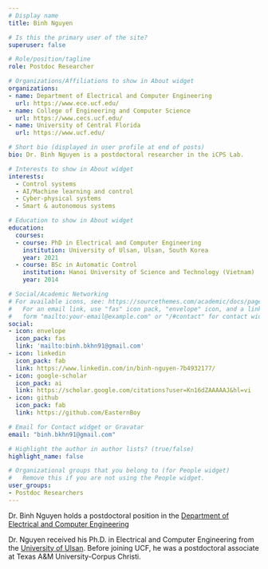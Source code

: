 ```yaml
---
# Display name
title: Binh Nguyen

# Is this the primary user of the site?
superuser: false

# Role/position/tagline
role: Postdoc Researcher

# Organizations/Affiliations to show in About widget
organizations:
- name: Department of Electrical and Computer Engineering
  url: https://www.ece.ucf.edu/
- name: College of Engineering and Computer Science
  url: https://www.cecs.ucf.edu/
- name: University of Central Florida
  url: https://www.ucf.edu/

# Short bio (displayed in user profile at end of posts)
bio: Dr. Binh Nguyen is a postdoctoral researcher in the iCPS Lab.

# Interests to show in About widget
interests:
  - Control systems
  - AI/Machine learning and control
  - Cyber-physical systems
  - Smart & autonomous systems

# Education to show in About widget
education:
  courses:
  - course: PhD in Electrical and Computer Engineering
    institution: University of Ulsan, Ulsan, South Korea
    year: 2021
  - course: BSc in Automatic Control
    institution: Hanoi University of Science and Technology (Vietnam)
    year: 2014

# Social/Academic Networking
# For available icons, see: https://sourcethemes.com/academic/docs/page-builder/#icons
#   For an email link, use "fas" icon pack, "envelope" icon, and a link in the
#   form "mailto:your-email@example.com" or "/#contact" for contact widget.
social:
- icon: envelope
  icon_pack: fas
  link: 'mailto:binh.bkhn91@gmail.com'
- icon: linkedin
  icon_pack: fab
  link: https://www.linkedin.com/in/binh-nguyen-7b4932177/
- icon: google-scholar
  icon_pack: ai
  link: https://scholar.google.com/citations?user=Kn16dZAAAAAJ&hl=vi
- icon: github
  icon_pack: fab
  link: https://github.com/EasternBoy

# Email for Contact widget or Gravatar
email: "binh.bkhn91@gmail.com"

# Highlight the author in author lists? (true/false)
highlight_name: false

# Organizational groups that you belong to (for People widget)
#   Remove this if you are not using the People widget.
user_groups:
- Postdoc Researchers
---
```

Dr. Binh Nguyen holds a postdoctoral position in the [Department of Electrical and Computer Engineering](https://www.ece.ucf.edu/)

Dr. Nguyen received his Ph.D. in Electrical and Computer Engineering from the [University of Ulsan](https://global.ulsan.ac.kr/en/Main.do).
Before joining UCF, he was a postdoctoral associate at Texas A&M University-Corpus Christi.
